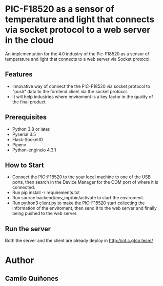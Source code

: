 # PIC-F18520 as a sensor of temperature and light that connects via socket protocol to a web server in the cloud
An implementation for the 4.0 industry of the Pic-F18520 as a sensor of temperature and light that connects to a web server via Socket protocol.

## Features
- Innovative way of connect the the PIC-F18520 via socket protocol to "push" data to the forntend client via the socket protocol.
- It will help industries where enviroment is a key factor in the quality of the final product.

## Prerequisites
- Python 3.8 or later.
- Pyserial 3.5
- Flask-SocketIO
- Pipenv
- Python-engineio 4.3.1

## How to Start 
* Connect the PIC-F18520 to the your local machine to one of the USB ports, then search in the Device Manager for the COM port of where it is connected.
* Run pip install -r requirements.txt
* Run source backend/env_mp/bin/activate to start the enviroment. 
* Run python3 client.py to make the PIC-F18520 start collecting the information of the enviroment, then send it to the web server and finally being pushed to the web server.

## Run the server 
Both the server and the client are already deploy in http://iot.c.gtco.team/    

# Author 
## Camilo Quiñones
